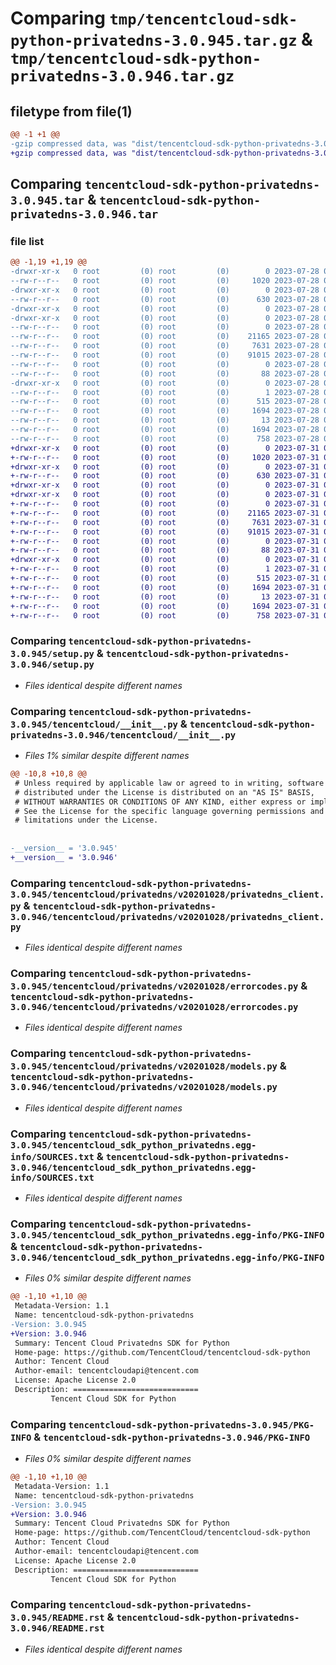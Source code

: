 # Comparing `tmp/tencentcloud-sdk-python-privatedns-3.0.945.tar.gz` & `tmp/tencentcloud-sdk-python-privatedns-3.0.946.tar.gz`

## filetype from file(1)

```diff
@@ -1 +1 @@
-gzip compressed data, was "dist/tencentcloud-sdk-python-privatedns-3.0.945.tar", last modified: Fri Jul 28 00:33:26 2023, max compression
+gzip compressed data, was "dist/tencentcloud-sdk-python-privatedns-3.0.946.tar", last modified: Mon Jul 31 00:33:44 2023, max compression
```

## Comparing `tencentcloud-sdk-python-privatedns-3.0.945.tar` & `tencentcloud-sdk-python-privatedns-3.0.946.tar`

### file list

```diff
@@ -1,19 +1,19 @@
-drwxr-xr-x   0 root         (0) root         (0)        0 2023-07-28 00:33:26.000000 tencentcloud-sdk-python-privatedns-3.0.945/
--rw-r--r--   0 root         (0) root         (0)     1020 2023-07-28 00:33:26.000000 tencentcloud-sdk-python-privatedns-3.0.945/setup.py
-drwxr-xr-x   0 root         (0) root         (0)        0 2023-07-28 00:33:26.000000 tencentcloud-sdk-python-privatedns-3.0.945/tencentcloud/
--rw-r--r--   0 root         (0) root         (0)      630 2023-07-28 00:33:26.000000 tencentcloud-sdk-python-privatedns-3.0.945/tencentcloud/__init__.py
-drwxr-xr-x   0 root         (0) root         (0)        0 2023-07-28 00:33:26.000000 tencentcloud-sdk-python-privatedns-3.0.945/tencentcloud/privatedns/
-drwxr-xr-x   0 root         (0) root         (0)        0 2023-07-28 00:33:26.000000 tencentcloud-sdk-python-privatedns-3.0.945/tencentcloud/privatedns/v20201028/
--rw-r--r--   0 root         (0) root         (0)        0 2023-07-28 00:33:26.000000 tencentcloud-sdk-python-privatedns-3.0.945/tencentcloud/privatedns/v20201028/__init__.py
--rw-r--r--   0 root         (0) root         (0)    21165 2023-07-28 00:33:26.000000 tencentcloud-sdk-python-privatedns-3.0.945/tencentcloud/privatedns/v20201028/privatedns_client.py
--rw-r--r--   0 root         (0) root         (0)     7631 2023-07-28 00:33:26.000000 tencentcloud-sdk-python-privatedns-3.0.945/tencentcloud/privatedns/v20201028/errorcodes.py
--rw-r--r--   0 root         (0) root         (0)    91015 2023-07-28 00:33:26.000000 tencentcloud-sdk-python-privatedns-3.0.945/tencentcloud/privatedns/v20201028/models.py
--rw-r--r--   0 root         (0) root         (0)        0 2023-07-28 00:33:26.000000 tencentcloud-sdk-python-privatedns-3.0.945/tencentcloud/privatedns/__init__.py
--rw-r--r--   0 root         (0) root         (0)       88 2023-07-28 00:33:26.000000 tencentcloud-sdk-python-privatedns-3.0.945/setup.cfg
-drwxr-xr-x   0 root         (0) root         (0)        0 2023-07-28 00:33:26.000000 tencentcloud-sdk-python-privatedns-3.0.945/tencentcloud_sdk_python_privatedns.egg-info/
--rw-r--r--   0 root         (0) root         (0)        1 2023-07-28 00:33:26.000000 tencentcloud-sdk-python-privatedns-3.0.945/tencentcloud_sdk_python_privatedns.egg-info/dependency_links.txt
--rw-r--r--   0 root         (0) root         (0)      515 2023-07-28 00:33:26.000000 tencentcloud-sdk-python-privatedns-3.0.945/tencentcloud_sdk_python_privatedns.egg-info/SOURCES.txt
--rw-r--r--   0 root         (0) root         (0)     1694 2023-07-28 00:33:26.000000 tencentcloud-sdk-python-privatedns-3.0.945/tencentcloud_sdk_python_privatedns.egg-info/PKG-INFO
--rw-r--r--   0 root         (0) root         (0)       13 2023-07-28 00:33:26.000000 tencentcloud-sdk-python-privatedns-3.0.945/tencentcloud_sdk_python_privatedns.egg-info/top_level.txt
--rw-r--r--   0 root         (0) root         (0)     1694 2023-07-28 00:33:26.000000 tencentcloud-sdk-python-privatedns-3.0.945/PKG-INFO
--rw-r--r--   0 root         (0) root         (0)      758 2023-07-28 00:33:26.000000 tencentcloud-sdk-python-privatedns-3.0.945/README.rst
+drwxr-xr-x   0 root         (0) root         (0)        0 2023-07-31 00:33:44.000000 tencentcloud-sdk-python-privatedns-3.0.946/
+-rw-r--r--   0 root         (0) root         (0)     1020 2023-07-31 00:33:44.000000 tencentcloud-sdk-python-privatedns-3.0.946/setup.py
+drwxr-xr-x   0 root         (0) root         (0)        0 2023-07-31 00:33:44.000000 tencentcloud-sdk-python-privatedns-3.0.946/tencentcloud/
+-rw-r--r--   0 root         (0) root         (0)      630 2023-07-31 00:33:44.000000 tencentcloud-sdk-python-privatedns-3.0.946/tencentcloud/__init__.py
+drwxr-xr-x   0 root         (0) root         (0)        0 2023-07-31 00:33:44.000000 tencentcloud-sdk-python-privatedns-3.0.946/tencentcloud/privatedns/
+drwxr-xr-x   0 root         (0) root         (0)        0 2023-07-31 00:33:44.000000 tencentcloud-sdk-python-privatedns-3.0.946/tencentcloud/privatedns/v20201028/
+-rw-r--r--   0 root         (0) root         (0)        0 2023-07-31 00:33:44.000000 tencentcloud-sdk-python-privatedns-3.0.946/tencentcloud/privatedns/v20201028/__init__.py
+-rw-r--r--   0 root         (0) root         (0)    21165 2023-07-31 00:33:44.000000 tencentcloud-sdk-python-privatedns-3.0.946/tencentcloud/privatedns/v20201028/privatedns_client.py
+-rw-r--r--   0 root         (0) root         (0)     7631 2023-07-31 00:33:44.000000 tencentcloud-sdk-python-privatedns-3.0.946/tencentcloud/privatedns/v20201028/errorcodes.py
+-rw-r--r--   0 root         (0) root         (0)    91015 2023-07-31 00:33:44.000000 tencentcloud-sdk-python-privatedns-3.0.946/tencentcloud/privatedns/v20201028/models.py
+-rw-r--r--   0 root         (0) root         (0)        0 2023-07-31 00:33:44.000000 tencentcloud-sdk-python-privatedns-3.0.946/tencentcloud/privatedns/__init__.py
+-rw-r--r--   0 root         (0) root         (0)       88 2023-07-31 00:33:44.000000 tencentcloud-sdk-python-privatedns-3.0.946/setup.cfg
+drwxr-xr-x   0 root         (0) root         (0)        0 2023-07-31 00:33:44.000000 tencentcloud-sdk-python-privatedns-3.0.946/tencentcloud_sdk_python_privatedns.egg-info/
+-rw-r--r--   0 root         (0) root         (0)        1 2023-07-31 00:33:44.000000 tencentcloud-sdk-python-privatedns-3.0.946/tencentcloud_sdk_python_privatedns.egg-info/dependency_links.txt
+-rw-r--r--   0 root         (0) root         (0)      515 2023-07-31 00:33:44.000000 tencentcloud-sdk-python-privatedns-3.0.946/tencentcloud_sdk_python_privatedns.egg-info/SOURCES.txt
+-rw-r--r--   0 root         (0) root         (0)     1694 2023-07-31 00:33:44.000000 tencentcloud-sdk-python-privatedns-3.0.946/tencentcloud_sdk_python_privatedns.egg-info/PKG-INFO
+-rw-r--r--   0 root         (0) root         (0)       13 2023-07-31 00:33:44.000000 tencentcloud-sdk-python-privatedns-3.0.946/tencentcloud_sdk_python_privatedns.egg-info/top_level.txt
+-rw-r--r--   0 root         (0) root         (0)     1694 2023-07-31 00:33:44.000000 tencentcloud-sdk-python-privatedns-3.0.946/PKG-INFO
+-rw-r--r--   0 root         (0) root         (0)      758 2023-07-31 00:33:44.000000 tencentcloud-sdk-python-privatedns-3.0.946/README.rst
```

### Comparing `tencentcloud-sdk-python-privatedns-3.0.945/setup.py` & `tencentcloud-sdk-python-privatedns-3.0.946/setup.py`

 * *Files identical despite different names*

### Comparing `tencentcloud-sdk-python-privatedns-3.0.945/tencentcloud/__init__.py` & `tencentcloud-sdk-python-privatedns-3.0.946/tencentcloud/__init__.py`

 * *Files 1% similar despite different names*

```diff
@@ -10,8 +10,8 @@
 # Unless required by applicable law or agreed to in writing, software
 # distributed under the License is distributed on an "AS IS" BASIS,
 # WITHOUT WARRANTIES OR CONDITIONS OF ANY KIND, either express or implied.
 # See the License for the specific language governing permissions and
 # limitations under the License.
 
 
-__version__ = '3.0.945'
+__version__ = '3.0.946'
```

### Comparing `tencentcloud-sdk-python-privatedns-3.0.945/tencentcloud/privatedns/v20201028/privatedns_client.py` & `tencentcloud-sdk-python-privatedns-3.0.946/tencentcloud/privatedns/v20201028/privatedns_client.py`

 * *Files identical despite different names*

### Comparing `tencentcloud-sdk-python-privatedns-3.0.945/tencentcloud/privatedns/v20201028/errorcodes.py` & `tencentcloud-sdk-python-privatedns-3.0.946/tencentcloud/privatedns/v20201028/errorcodes.py`

 * *Files identical despite different names*

### Comparing `tencentcloud-sdk-python-privatedns-3.0.945/tencentcloud/privatedns/v20201028/models.py` & `tencentcloud-sdk-python-privatedns-3.0.946/tencentcloud/privatedns/v20201028/models.py`

 * *Files identical despite different names*

### Comparing `tencentcloud-sdk-python-privatedns-3.0.945/tencentcloud_sdk_python_privatedns.egg-info/SOURCES.txt` & `tencentcloud-sdk-python-privatedns-3.0.946/tencentcloud_sdk_python_privatedns.egg-info/SOURCES.txt`

 * *Files identical despite different names*

### Comparing `tencentcloud-sdk-python-privatedns-3.0.945/tencentcloud_sdk_python_privatedns.egg-info/PKG-INFO` & `tencentcloud-sdk-python-privatedns-3.0.946/tencentcloud_sdk_python_privatedns.egg-info/PKG-INFO`

 * *Files 0% similar despite different names*

```diff
@@ -1,10 +1,10 @@
 Metadata-Version: 1.1
 Name: tencentcloud-sdk-python-privatedns
-Version: 3.0.945
+Version: 3.0.946
 Summary: Tencent Cloud Privatedns SDK for Python
 Home-page: https://github.com/TencentCloud/tencentcloud-sdk-python
 Author: Tencent Cloud
 Author-email: tencentcloudapi@tencent.com
 License: Apache License 2.0
 Description: ============================
         Tencent Cloud SDK for Python
```

### Comparing `tencentcloud-sdk-python-privatedns-3.0.945/PKG-INFO` & `tencentcloud-sdk-python-privatedns-3.0.946/PKG-INFO`

 * *Files 0% similar despite different names*

```diff
@@ -1,10 +1,10 @@
 Metadata-Version: 1.1
 Name: tencentcloud-sdk-python-privatedns
-Version: 3.0.945
+Version: 3.0.946
 Summary: Tencent Cloud Privatedns SDK for Python
 Home-page: https://github.com/TencentCloud/tencentcloud-sdk-python
 Author: Tencent Cloud
 Author-email: tencentcloudapi@tencent.com
 License: Apache License 2.0
 Description: ============================
         Tencent Cloud SDK for Python
```

### Comparing `tencentcloud-sdk-python-privatedns-3.0.945/README.rst` & `tencentcloud-sdk-python-privatedns-3.0.946/README.rst`

 * *Files identical despite different names*

